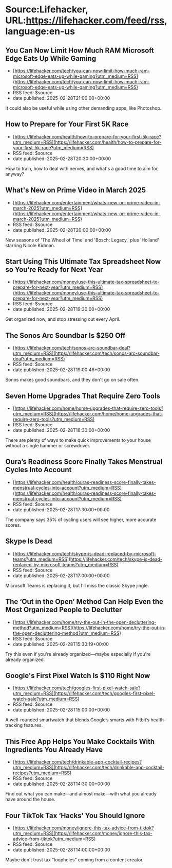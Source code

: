 # Source:Lifehacker, URL:https://lifehacker.com/feed/rss, language:en-us

## You Can Now Limit How Much RAM Microsoft Edge Eats Up While Gaming
 - [https://lifehacker.com/tech/you-can-now-limit-how-much-ram-microsoft-edge-eats-up-while-gaming?utm_medium=RSS](https://lifehacker.com/tech/you-can-now-limit-how-much-ram-microsoft-edge-eats-up-while-gaming?utm_medium=RSS)
 - RSS feed: $source
 - date published: 2025-02-28T21:00:00+00:00

It could also be useful while using other demanding apps, like Photoshop.

## How to Prepare for Your First 5K Race
 - [https://lifehacker.com/health/how-to-prepare-for-your-first-5k-race?utm_medium=RSS](https://lifehacker.com/health/how-to-prepare-for-your-first-5k-race?utm_medium=RSS)
 - RSS feed: $source
 - date published: 2025-02-28T20:30:00+00:00

How to train, how to deal with nerves, and what's a good time to aim for, anyway?

## What's New on Prime Video in March 2025
 - [https://lifehacker.com/entertainment/whats-new-on-prime-video-in-march-2025?utm_medium=RSS](https://lifehacker.com/entertainment/whats-new-on-prime-video-in-march-2025?utm_medium=RSS)
 - RSS feed: $source
 - date published: 2025-02-28T20:00:00+00:00

New seasons of 'The Wheel of Time' and 'Bosch: Legacy,' plus 'Holland' starring Nicole Kidman.

## Start Using This Ultimate Tax Spreadsheet Now so You’re Ready for Next Year
 - [https://lifehacker.com/money/use-this-ultimate-tax-spreadsheet-to-prepare-for-next-year?utm_medium=RSS](https://lifehacker.com/money/use-this-ultimate-tax-spreadsheet-to-prepare-for-next-year?utm_medium=RSS)
 - RSS feed: $source
 - date published: 2025-02-28T19:30:00+00:00

Get organized now, and stop stressing out every April.

## The Sonos Arc Soundbar Is $250 Off
 - [https://lifehacker.com/tech/sonos-arc-soundbar-deal?utm_medium=RSS](https://lifehacker.com/tech/sonos-arc-soundbar-deal?utm_medium=RSS)
 - RSS feed: $source
 - date published: 2025-02-28T19:00:46+00:00

Sonos makes good soundbars, and they don't go on sale often.

## Seven Home Upgrades That Require Zero Tools
 - [https://lifehacker.com/home/home-upgrades-that-require-zero-tools?utm_medium=RSS](https://lifehacker.com/home/home-upgrades-that-require-zero-tools?utm_medium=RSS)
 - RSS feed: $source
 - date published: 2025-02-28T18:30:00+00:00

There are plenty of ways to make quick improvements to your house without a single hammer or screwdriver.

## Oura’s Readiness Score Finally Takes Menstrual Cycles Into Account
 - [https://lifehacker.com/health/ouras-readiness-score-finally-takes-menstrual-cycles-into-account?utm_medium=RSS](https://lifehacker.com/health/ouras-readiness-score-finally-takes-menstrual-cycles-into-account?utm_medium=RSS)
 - RSS feed: $source
 - date published: 2025-02-28T17:30:00+00:00

The company says 35% of cycling users will see higher, more accurate scores.

## Skype Is Dead
 - [https://lifehacker.com/tech/skype-is-dead-replaced-by-microsoft-teams?utm_medium=RSS](https://lifehacker.com/tech/skype-is-dead-replaced-by-microsoft-teams?utm_medium=RSS)
 - RSS feed: $source
 - date published: 2025-02-28T17:00:00+00:00

Microsoft Teams is replacing it, but I'll miss the classic Skype jingle.

## The ‘Out in the Open’ Method Can Help Even the Most Organized People to Declutter
 - [https://lifehacker.com/home/try-the-out-in-the-open-decluttering-method?utm_medium=RSS](https://lifehacker.com/home/try-the-out-in-the-open-decluttering-method?utm_medium=RSS)
 - RSS feed: $source
 - date published: 2025-02-28T15:30:19+00:00

Try this even if you're already organized—maybe especially if you're already organized.

## Google's First Pixel Watch Is $110 Right Now
 - [https://lifehacker.com/tech/googles-first-pixel-watch-sale?utm_medium=RSS](https://lifehacker.com/tech/googles-first-pixel-watch-sale?utm_medium=RSS)
 - RSS feed: $source
 - date published: 2025-02-28T15:00:00+00:00

A well-rounded smartwatch that blends Google’s smarts with Fitbit’s health-tracking features.

## This Free App Helps You Make Cocktails With Ingredients You Already Have
 - [https://lifehacker.com/tech/drinkable-app-cocktail-recipes?utm_medium=RSS](https://lifehacker.com/tech/drinkable-app-cocktail-recipes?utm_medium=RSS)
 - RSS feed: $source
 - date published: 2025-02-28T14:30:00+00:00

Find out what you can make—and almost make—with what you already have around the house.

## Four TikTok Tax ‘Hacks’ You Should Ignore
 - [https://lifehacker.com/money/ignore-this-tax-advice-from-tiktok?utm_medium=RSS](https://lifehacker.com/money/ignore-this-tax-advice-from-tiktok?utm_medium=RSS)
 - RSS feed: $source
 - date published: 2025-02-28T14:00:00+00:00

Maybe don't trust tax "loopholes" coming from a content creator.

